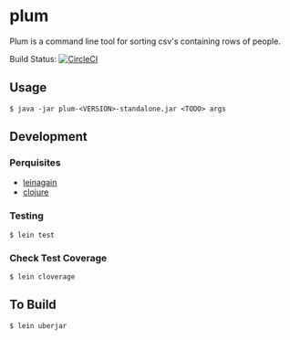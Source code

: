 # plum

Plum is a command line tool for sorting csv's containing rows of people.

Build Status: [![CircleCI](https://circleci.com/gh/drewverlee/plum.svg?style=svg&circle-token=e36a553b9697f3352402f167b2a06a33f5304d75)](https://circleci.com/gh/drewverlee/plum)

## Usage

    $ java -jar plum-<VERSION>-standalone.jar <TODO> args

## Development

### Perquisites

* [leinagain](https://leiningen.org/#install)
* [clojure](https://clojure.org/guides/getting_started)

### Testing

    $ lein test
 
### Check Test Coverage

    $ lein cloverage
    
## To Build

    $ lein uberjar
